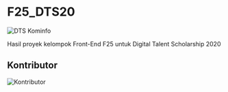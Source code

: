 # F25_DTS20

![DTS Kominfo](resources/penyelenggara.png)

Hasil proyek kelompok Front-End F25 untuk Digital Talent Scholarship 2020

## Kontributor
![Kontributor](https://contrib.rocks/image?repo=moefc32/F25_DTS20)

